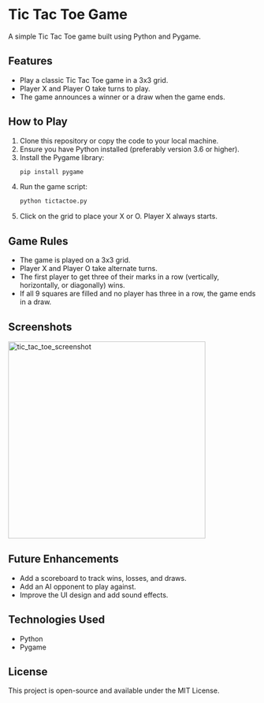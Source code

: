 # Tic Tac Toe Game

A simple Tic Tac Toe game built using Python and Pygame.

## Features

- Play a classic Tic Tac Toe game in a 3x3 grid.
- Player X and Player O take turns to play.
- The game announces a winner or a draw when the game ends.

## How to Play

1. Clone this repository or copy the code to your local machine.
2. Ensure you have Python installed (preferably version 3.6 or higher).
3. Install the Pygame library:
   ```bash
   pip install pygame
4. Run the game script:
   ```bash
   python tictactoe.py
5. Click on the grid to place your X or O. Player X always starts.

## Game Rules
- The game is played on a 3x3 grid.
- Player X and Player O take alternate turns.
- The first player to get three of their marks in a row (vertically, horizontally, or diagonally) wins.
- If all 9 squares are filled and no player has three in a row, the game ends in a draw.

## Screenshots
<img width="400" alt="tic_tac_toe_screenshot" src="https://github.com/user-attachments/assets/ba49b2c2-3352-4691-a1d2-238dddaceb59" />



## Future Enhancements
- Add a scoreboard to track wins, losses, and draws.
- Add an AI opponent to play against.
- Improve the UI design and add sound effects.

## Technologies Used
- Python
- Pygame

## License
This project is open-source and available under the MIT License.

